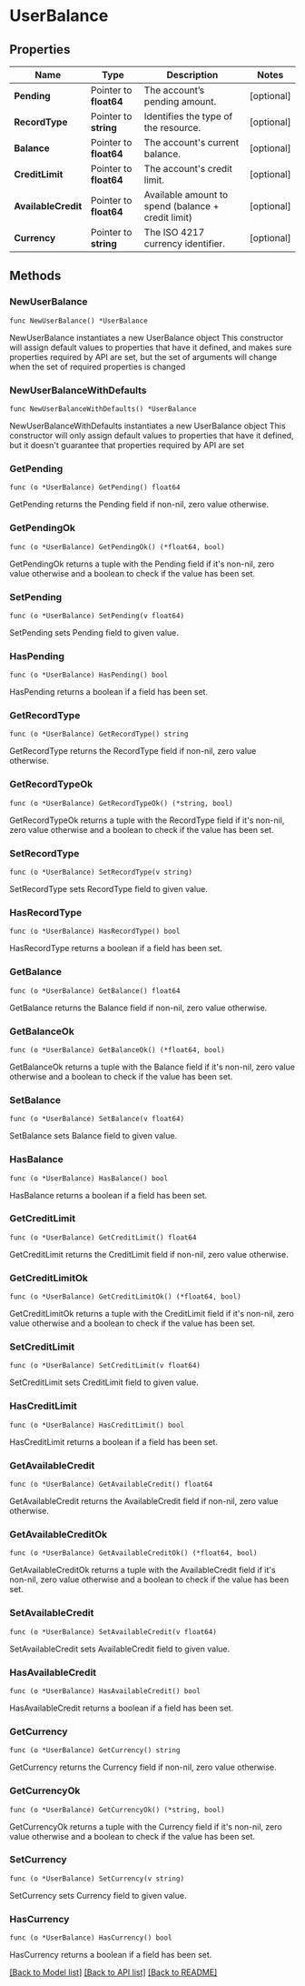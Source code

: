 # UserBalance

## Properties

Name | Type | Description | Notes
------------ | ------------- | ------------- | -------------
**Pending** | Pointer to **float64** | The account’s pending amount. | [optional] 
**RecordType** | Pointer to **string** | Identifies the type of the resource. | [optional] 
**Balance** | Pointer to **float64** | The account&#39;s current balance. | [optional] 
**CreditLimit** | Pointer to **float64** | The account&#39;s credit limit. | [optional] 
**AvailableCredit** | Pointer to **float64** | Available amount to spend (balance + credit limit) | [optional] 
**Currency** | Pointer to **string** | The ISO 4217 currency identifier. | [optional] 

## Methods

### NewUserBalance

`func NewUserBalance() *UserBalance`

NewUserBalance instantiates a new UserBalance object
This constructor will assign default values to properties that have it defined,
and makes sure properties required by API are set, but the set of arguments
will change when the set of required properties is changed

### NewUserBalanceWithDefaults

`func NewUserBalanceWithDefaults() *UserBalance`

NewUserBalanceWithDefaults instantiates a new UserBalance object
This constructor will only assign default values to properties that have it defined,
but it doesn't guarantee that properties required by API are set

### GetPending

`func (o *UserBalance) GetPending() float64`

GetPending returns the Pending field if non-nil, zero value otherwise.

### GetPendingOk

`func (o *UserBalance) GetPendingOk() (*float64, bool)`

GetPendingOk returns a tuple with the Pending field if it's non-nil, zero value otherwise
and a boolean to check if the value has been set.

### SetPending

`func (o *UserBalance) SetPending(v float64)`

SetPending sets Pending field to given value.

### HasPending

`func (o *UserBalance) HasPending() bool`

HasPending returns a boolean if a field has been set.

### GetRecordType

`func (o *UserBalance) GetRecordType() string`

GetRecordType returns the RecordType field if non-nil, zero value otherwise.

### GetRecordTypeOk

`func (o *UserBalance) GetRecordTypeOk() (*string, bool)`

GetRecordTypeOk returns a tuple with the RecordType field if it's non-nil, zero value otherwise
and a boolean to check if the value has been set.

### SetRecordType

`func (o *UserBalance) SetRecordType(v string)`

SetRecordType sets RecordType field to given value.

### HasRecordType

`func (o *UserBalance) HasRecordType() bool`

HasRecordType returns a boolean if a field has been set.

### GetBalance

`func (o *UserBalance) GetBalance() float64`

GetBalance returns the Balance field if non-nil, zero value otherwise.

### GetBalanceOk

`func (o *UserBalance) GetBalanceOk() (*float64, bool)`

GetBalanceOk returns a tuple with the Balance field if it's non-nil, zero value otherwise
and a boolean to check if the value has been set.

### SetBalance

`func (o *UserBalance) SetBalance(v float64)`

SetBalance sets Balance field to given value.

### HasBalance

`func (o *UserBalance) HasBalance() bool`

HasBalance returns a boolean if a field has been set.

### GetCreditLimit

`func (o *UserBalance) GetCreditLimit() float64`

GetCreditLimit returns the CreditLimit field if non-nil, zero value otherwise.

### GetCreditLimitOk

`func (o *UserBalance) GetCreditLimitOk() (*float64, bool)`

GetCreditLimitOk returns a tuple with the CreditLimit field if it's non-nil, zero value otherwise
and a boolean to check if the value has been set.

### SetCreditLimit

`func (o *UserBalance) SetCreditLimit(v float64)`

SetCreditLimit sets CreditLimit field to given value.

### HasCreditLimit

`func (o *UserBalance) HasCreditLimit() bool`

HasCreditLimit returns a boolean if a field has been set.

### GetAvailableCredit

`func (o *UserBalance) GetAvailableCredit() float64`

GetAvailableCredit returns the AvailableCredit field if non-nil, zero value otherwise.

### GetAvailableCreditOk

`func (o *UserBalance) GetAvailableCreditOk() (*float64, bool)`

GetAvailableCreditOk returns a tuple with the AvailableCredit field if it's non-nil, zero value otherwise
and a boolean to check if the value has been set.

### SetAvailableCredit

`func (o *UserBalance) SetAvailableCredit(v float64)`

SetAvailableCredit sets AvailableCredit field to given value.

### HasAvailableCredit

`func (o *UserBalance) HasAvailableCredit() bool`

HasAvailableCredit returns a boolean if a field has been set.

### GetCurrency

`func (o *UserBalance) GetCurrency() string`

GetCurrency returns the Currency field if non-nil, zero value otherwise.

### GetCurrencyOk

`func (o *UserBalance) GetCurrencyOk() (*string, bool)`

GetCurrencyOk returns a tuple with the Currency field if it's non-nil, zero value otherwise
and a boolean to check if the value has been set.

### SetCurrency

`func (o *UserBalance) SetCurrency(v string)`

SetCurrency sets Currency field to given value.

### HasCurrency

`func (o *UserBalance) HasCurrency() bool`

HasCurrency returns a boolean if a field has been set.


[[Back to Model list]](../README.md#documentation-for-models) [[Back to API list]](../README.md#documentation-for-api-endpoints) [[Back to README]](../README.md)


